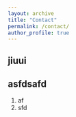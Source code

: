 ```yaml
---
layout: archive
title: "Contact"
permalink: /contact/
author_profile: true
---
```



## jiuui


## asfdsafd
1. af
2. sfd